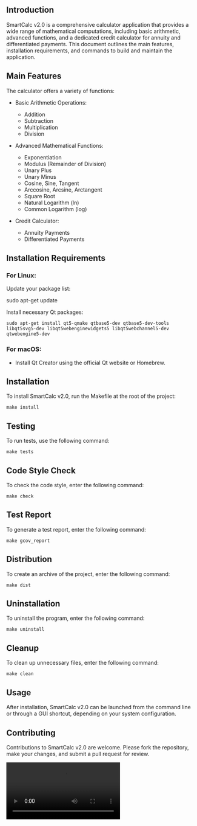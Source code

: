 ## Introduction

SmartCalc v2.0 is a comprehensive calculator application that provides a wide range of mathematical computations, including basic arithmetic, advanced functions, and a dedicated credit calculator for annuity and differentiated payments. This document outlines the main features, installation requirements, and commands to build and maintain the application.

## Main Features

The calculator offers a variety of functions:

- Basic Arithmetic Operations:
  - Addition
  - Subtraction
  - Multiplication
  - Division

- Advanced Mathematical Functions:
  - Exponentiation
  - Modulus (Remainder of Division)
  - Unary Plus
  - Unary Minus
  - Cosine, Sine, Tangent
  - Arccosine, Arcsine, Arctangent
  - Square Root
  - Natural Logarithm (ln)
  - Common Logarithm (log)

- Credit Calculator:
  - Annuity Payments
  - Differentiated Payments

## Installation Requirements

### For Linux:

Update your package list:

sudo apt-get update


Install necessary Qt packages:

`sudo apt-get install qt5-qmake qtbase5-dev qtbase5-dev-tools libqt5svg5-dev libqt5webenginewidgets5 libqt5webchannel5-dev qtwebengine5-dev`


### For macOS:

- Install Qt Creator using the official Qt website or Homebrew.

## Installation

To install SmartCalc v2.0, run the Makefile at the root of the project:

`make install`


## Testing

To run tests, use the following command:

`make tests`


## Code Style Check

To check the code style, enter the following command:

`make check`


## Test Report

To generate a test report, enter the following command:

`make gcov_report`


## Distribution

To create an archive of the project, enter the following command:

`make dist`


## Uninstallation

To uninstall the program, enter the following command:

`make uninstall`


## Cleanup

To clean up unnecessary files, enter the following command:

`make clean`


## Usage

After installation, SmartCalc v2.0 can be launched from the command line or through a GUI shortcut, depending on your system configuration.

## Contributing

Contributions to SmartCalc v2.0 are welcome. Please fork the repository, make your changes, and submit a pull request for review.

![](materials/video.mp4)